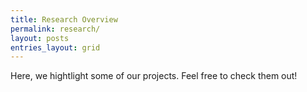 ```yaml
---
title: Research Overview
permalink: research/
layout: posts 
entries_layout: grid
---
```


Here, we hightlight some of our projects. Feel free to check them out!
